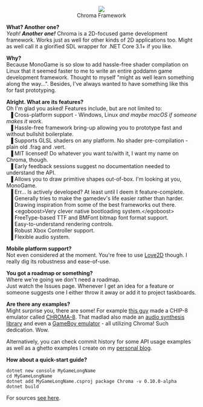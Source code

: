 <p align="center"><img src="https://img.vddcore.eu/AnSrjXY.png"></img><br>Chroma Framework</p>

**What? Another one?**  
*Yeah!* ***Another one!*** Chroma is a 2D-focused game development framework. Works just as well for other kinds of 2D applications too. Might as well call it a glorified SDL wrapper for .NET Core 3.1+ if you like.

**Why?**  
Because MonoGame is so slow to add hassle-free shader compilation on Linux that it seemed faster to me to write an entire goddamn game development framework. Thought to myself "might as well learn something along the way...". Besides, I've always wanted to have something like this for fast prototyping.

**Alright. What are its features?**  
Oh I'm glad you asked! Features include, but are not limited to:  
&nbsp; ▐ Cross-platform support - Windows, Linux *and maybe macOS if someone makes it work*.  
&nbsp; ▐ Hassle-free framework bring-up allowing you to prototype fast and without bullshit boilerplate.  
&nbsp; ▐ Supports GLSL shaders on any platform. No shader pre-compilation - plain old .frag and .vert.  
&nbsp; ▐ MIT licensed! Do whatever you want to/with it, I want my name on Chroma, though.  
&nbsp; ▐ Early feedback sessions suggest no documentation needed to understand the API.  
&nbsp; ▐ Allows you to draw primitive shapes out-of-box. I'm looking at you, MonoGame.  
&nbsp; ▐ Err... Is actively developed? At least until I deem it feature-complete.  
&nbsp; ▐ Generally tries to make the gamedev's life easier rather than harder.  
&nbsp; ▐ Drawing inspiration from some of the best frameworks out there.  
&nbsp; ▐ <egoboost\>Very clever native bootloading system.</egoboost\>  
&nbsp; ▐ FreeType-based TTF and BMFont bitmap font format support.  
&nbsp; ▐ Easy-to-understand rendering controls.  
&nbsp; ▐ Robust Xbox Controller support.  
&nbsp; ▐ Flexible audio system.  

**Mobile platform support?**  
Not even considered at the moment. You're free to use [Love2D](https://love2d.org/) though. I really dig its robustness and ease-of-use.

**You got a roadmap or something?**  
Where we're going we don't need a roadmap.  
Just watch the Issues page. Whenever I get an idea for a feature or someone suggests one I either throw it away or add it to project taskboards.

**Are there any examples?**  
Might surprise you, there are some! For example [this guy](https://github.com/Hacktix) made a CHIP-8 emulator called [CHROMA-8](https://github.com/Hacktix/CHROMA-8). That madlad also made an [audio synthesis library](https://github.com/Hacktix/ChromaSynth) and even a [GameBoy emulator](https://github.com/Hacktix/ChromaBoy) - all utilizing Chroma! Such dedication. Wow. 

Alternatively, you can check commit history for some API usage examples as well as a ghetto examples I create on my [personal blog](https://vddcore.eu/chroma-docs).

**How about a quick-start guide?**  
```
dotnet new console MyGameLongName
cd MyGameLongName
dotnet add MyGameLongName.csproj package Chroma -v 0.10.0-alpha
dotnet build
```
For sources [see here](https://vddcore.eu/chroma-docs/chroma-creating-an-empty-project).

